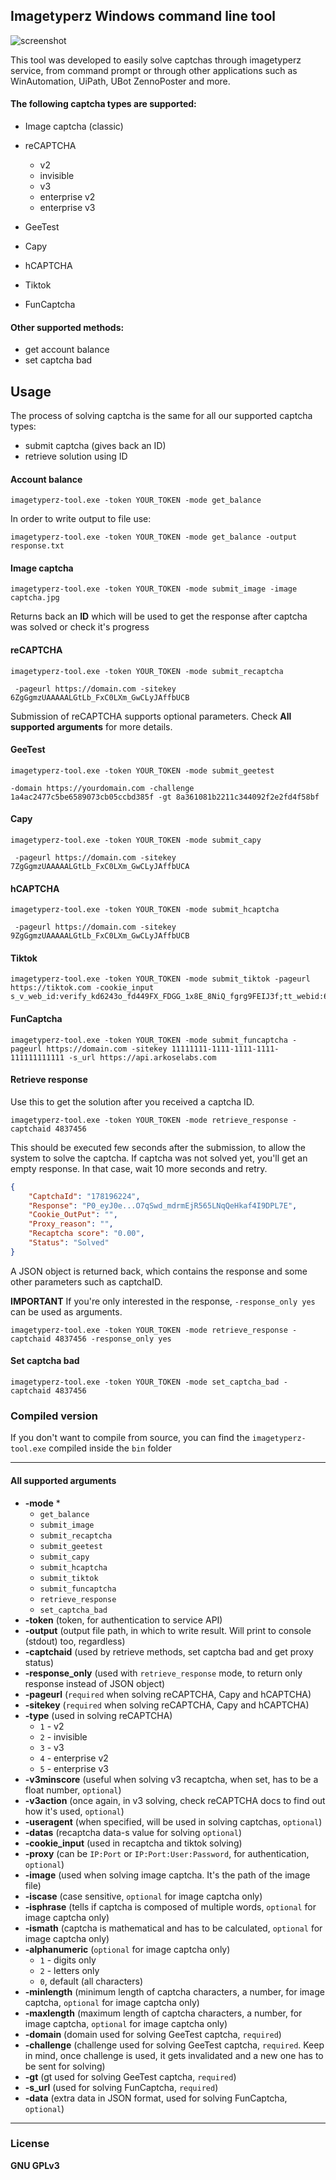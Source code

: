 ## Imagetyperz Windows command line tool

![screenshot](https://i.imgur.com/JHhopy9.png)

This tool was developed to easily solve captchas through imagetyperz service, from command prompt or through other applications such as WinAutomation, UiPath, UBot ZennoPoster and more.

#### The following captcha types are supported:

- Image captcha (classic)
- reCAPTCHA

  - v2
  - invisible
  - v3 
  - enterprise v2
  - enterprise v3
- GeeTest
- Capy
- hCAPTCHA
- Tiktok
- FunCaptcha

#### Other supported methods:

- get account balance
- set captcha bad


## Usage

The process of solving captcha is the same for all our supported captcha types:

- submit captcha (gives back an ID)
- retrieve solution using ID

#### Account balance

```imagetyperz-tool.exe -token YOUR_TOKEN -mode get_balance```

In order to write output to file use:

```imagetyperz-tool.exe -token YOUR_TOKEN -mode get_balance -output response.txt```

#### Image captcha

```imagetyperz-tool.exe -token YOUR_TOKEN -mode submit_image -image captcha.jpg```

Returns back an **ID** which will be used to get the response after captcha was solved or check it's progress

#### reCAPTCHA

```imagetyperz-tool.exe -token YOUR_TOKEN -mode submit_recaptcha```

``` -pageurl https://domain.com -sitekey 6ZgGgmzUAAAAALGtLb_FxC0LXm_GwCLyJAffbUCB``` 

Submission of reCAPTCHA supports optional parameters.  Check **All supported arguments** for more details.

#### GeeTest

```imagetyperz-tool.exe -token YOUR_TOKEN -mode submit_geetest```

```-domain https://yourdomain.com -challenge 1a4ac2477c5be6589073cb05ccbd385f -gt 8a361081b2211c344092f2e2fd4f58bf``` 

#### Capy

```imagetyperz-tool.exe -token YOUR_TOKEN -mode submit_capy```

``` -pageurl https://domain.com -sitekey 7ZgGgmzUAAAAALGtLb_FxC0LXm_GwCLyJAffbUCA``` 

#### hCAPTCHA

```imagetyperz-tool.exe -token YOUR_TOKEN -mode submit_hcaptcha```

``` -pageurl https://domain.com -sitekey 9ZgGgmzUAAAAALGtLb_FxC0LXm_GwCLyJAffbUCB``` 

#### Tiktok

```
imagetyperz-tool.exe -token YOUR_TOKEN -mode submit_tiktok -pageurl https://tiktok.com -cookie_input s_v_web_id:verify_kd6243o_fd449FX_FDGG_1x8E_8NiQ_fgrg9FEIJ3f;tt_webid:612465623570154;
```

#### FunCaptcha
```
imagetyperz-tool.exe -token YOUR_TOKEN -mode submit_funcaptcha -pageurl https://domain.com -sitekey 11111111-1111-1111-1111-111111111111 -s_url https://api.arkoselabs.com
```

#### Retrieve response

Use this to get the solution after you received a captcha ID.

```imagetyperz-tool.exe -token YOUR_TOKEN -mode retrieve_response -captchaid 4837456```

This should be executed few seconds after the submission, to allow the system to solve the captcha.
If captcha was not solved yet, you'll get an empty response.  In that case, wait 10 more seconds and retry.

```json
{
    "CaptchaId": "178196224",
    "Response": "P0_eyJ0e...O7qSwd_mdrmEjR565LNqQeHkaf4I9DPL7E",
    "Cookie_OutPut": "",
    "Proxy_reason": "",
    "Recaptcha score": "0.00",
    "Status": "Solved"
}
```

A JSON object is returned back, which contains the response and some other parameters such as captchaID.

**IMPORTANT**
If you're only interested in the response, `-response_only yes` can be used as arguments.

```imagetyperz-tool.exe -token YOUR_TOKEN -mode retrieve_response -captchaid 4837456 -response_only yes```

#### Set captcha bad

```imagetyperz-tool.exe -token YOUR_TOKEN -mode set_captcha_bad -captchaid 4837456```

### Compiled version

If you don't want to compile from source, you can find the `imagetyperz-tool.exe` compiled inside the `bin` folder

---

#### All supported arguments

- **-mode** *
  - `get_balance`
  - `submit_image`
  - `submit_recaptcha`
  - `submit_geetest`
  - `submit_capy`
  - `submit_hcaptcha`
  - `submit_tiktok`
  - `submit_funcaptcha`
  - `retrieve_response`
  - `set_captcha_bad`
- **-token** (token, for authentication to service API)
- **-output** (output file path, in which to write result. Will print to console (stdout) too, regardless)
- **-captchaid** (used by retrieve methods, set captcha bad and get proxy status)
- **-response_only** (used with `retrieve_response` mode, to return only response instead of JSON object)
- **-pageurl** (`required` when solving reCAPTCHA, Capy and hCAPTCHA)
- **-sitekey** (`required` when solving reCAPTCHA, Capy and hCAPTCHA)
- **-type** (used in solving reCAPTCHA)
  - `1` - v2
  - `2` - invisible
  - `3` - v3
  - `4` - enterprise v2
  - `5` - enterprise v3
- **-v3minscore** (useful when solving v3 recaptcha, when set, has to be a float number, `optional`)
- **-v3action** (once again, in v3 solving, check reCAPTCHA docs to find out how it's used, `optional`)
- **-useragent** (when specified, will be used in solving captchas, `optional`)
- **-datas** (recaptcha data-s value for solving `optional`)
- **-cookie_input** (used in recaptcha and tiktok solving)
- **-proxy** (can be `IP:Port` or `IP:Port:User:Password`, for authentication, `optional`)
- **-image** (used when solving image captcha. It's the path of the image file)
- **-iscase** (case sensitive, `optional` for image captcha only)
- **-isphrase** (tells if captcha is composed of multiple words, `optional` for image captcha only)
- **-ismath** (captcha is mathematical and has to be calculated, `optional` for image captcha only)
- **-alphanumeric**  (`optional` for image captcha only)
  - `1` - digits only
  - `2` - letters only
  - `0`, default (all characters)
- **-minlength** (minimum length of captcha characters, a number, for image captcha, `optional` for image captcha only)
- **-maxlength** (maximum length of captcha characters, a number, for image captcha, `optional` for image captcha only)
- **-domain** (domain used for solving GeeTest captcha, `required`)
- **-challenge** (challenge used for solving GeeTest captcha, `required`. Keep in mind, once challenge is used, it gets invalidated and a new one has to be sent for solving)
- **-gt** (gt used for solving GeeTest captcha, `required`)
- **-s_url** (used for solving FunCaptcha, `required`)
- **-data** (extra data in JSON format, used for solving FunCaptcha, `optional`)

---

### License

**GNU GPLv3**

